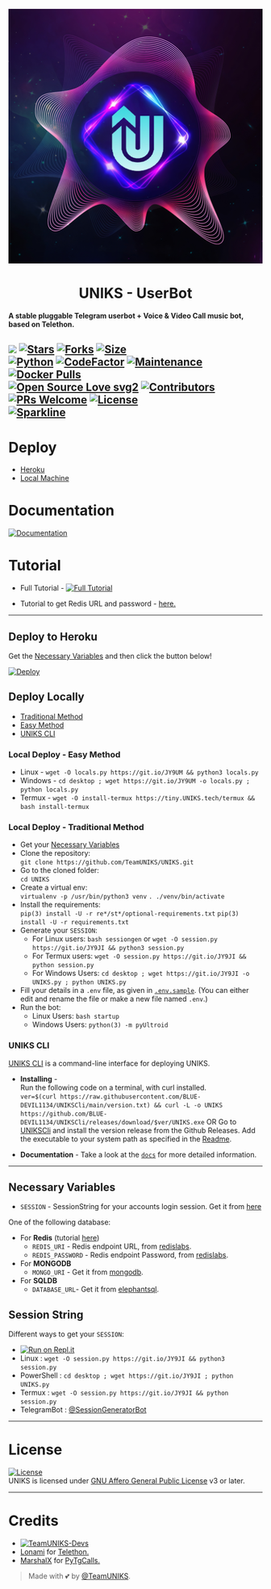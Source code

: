 <p align="center">
  <img src="./resources/extras/logo_readme.jpg" alt="TeamUNIKS Logo">
</p>
<h1 align="center">
  <b>UNIKS - UserBot</b>
</h1>

<b>A stable pluggable Telegram userbot + Voice & Video Call music bot, based on Telethon.</b>

[![](https://img.shields.io/badge/UNIKS-v0.3-blue)](#)
[![Stars](https://img.shields.io/github/stars/TeamUNIKS/UNIKS?style=flat-square&color=yellow)](https://github.com/TeamUNIKS/UNIKS/stargazers)
[![Forks](https://img.shields.io/github/forks/TeamUNIKS/UNIKS?style=flat-square&color=orange)](https://github.com/TeamUNIKS/UNIKS/fork)
[![Size](https://img.shields.io/github/repo-size/TeamUNIKS/UNIKS?style=flat-square&color=green)](https://github.com/TeamUNIKS/UNIKS/)   
[![Python](https://img.shields.io/badge/Python-v3.10.2-blue)](https://www.python.org/)
[![CodeFactor](https://www.codefactor.io/repository/github/teamUNIKS/UNIKS/badge/main)](https://www.codefactor.io/repository/github/teamUNIKS/UNIKS/overview/main)
[![Maintenance](https://img.shields.io/badge/Maintained%3F-yes-green.svg)](https://github.com/TeamUNIKS/UNIKS/graphs/commit-activity)
[![Docker Pulls](https://img.shields.io/docker/pulls/theteamUNIKS/UNIKS?style=flat-square)](https://img.shields.io/docker/pulls/theteamUNIKS/UNIKS?style=flat-square)   
[![Open Source Love svg2](https://badges.frapsoft.com/os/v2/open-source.svg?v=103)](https://github.com/TeamUNIKS/UNIKS)
[![Contributors](https://img.shields.io/github/contributors/TeamUNIKS/UNIKS?style=flat-square&color=green)](https://github.com/TeamUNIKS/UNIKS/graphs/contributors)
[![PRs Welcome](https://img.shields.io/badge/PRs-welcome-brightgreen.svg?style=flat-square)](https://makeapullrequest.com)
[![License](https://img.shields.io/badge/License-AGPL-blue)](https://github.com/TeamUNIKS/UNIKS/blob/main/LICENSE)   
[![Sparkline](https://stars.medv.io/TeamUNIKS/UNIKS.svg)](https://stars.medv.io/TeamUNIKS/UNIKS)
----

# Deploy
- [Heroku](#Deploy-to-Heroku)
- [Local Machine](#Deploy-Locally)

# Documentation 
[![Documentation](https://img.shields.io/badge/Documentation-UNIKS-blue)](http://UNIKS.tech/)

# Tutorial 
- Full Tutorial - [![Full Tutorial](https://img.shields.io/badge/Watch%20Now-blue)](https://www.youtube.com/watch?v=0wAV7pUzhDQ)

- Tutorial to get Redis URL and password - [here.](./resources/extras/redistut.md)
---

## Deploy to Heroku
Get the [Necessary Variables](#Necessary-Variables) and then click the button below!  

[![Deploy](https://www.herokucdn.com/deploy/button.svg)](https://deploy.UNIKS.tech)

## Deploy Locally
- [Traditional Method](#local-deploy---traditional-method)
- [Easy Method](#local-deploy---easy-method)
- [UNIKS CLI](#UNIKS-CLI)

### Local Deploy - Easy Method
- Linux - `wget -O locals.py https://git.io/JY9UM && python3 locals.py`
- Windows - `cd desktop ; wget https://git.io/JY9UM -o locals.py ; python locals.py`
- Termux - `wget -O install-termux https://tiny.UNIKS.tech/termux && bash install-termux`

### Local Deploy - Traditional Method
- Get your [Necessary Variables](#Necessary-Variables)
- Clone the repository:    
`git clone https://github.com/TeamUNIKS/UNIKS.git`
- Go to the cloned folder:    
`cd UNIKS`
- Create a virtual env:      
`virtualenv -p /usr/bin/python3 venv`
`. ./venv/bin/activate`
- Install the requirements:      
`pip(3) install -U -r re*/st*/optional-requirements.txt`
`pip(3) install -U -r requirements.txt`
- Generate your `SESSION`:
  - For Linux users:
    `bash sessiongen`
     or
    `wget -O session.py https://git.io/JY9JI && python3 session.py`
  - For Termux users:
    `wget -O session.py https://git.io/JY9JI && python session.py`
  - For Windows Users:
    `cd desktop ; wget https://git.io/JY9JI -o UNIKS.py ; python UNIKS.py`
- Fill your details in a `.env` file, as given in [`.env.sample`](https://github.com/TeamUNIKS/UNIKS/blob/main/.env.sample).
(You can either edit and rename the file or make a new file named `.env`.)
- Run the bot:
  - Linux Users:
   `bash startup`
  - Windows Users:
    `python(3) -m pyUltroid`

### UNIKS CLI
[UNIKS CLI](https://github.com/BLUE-DEVIL1134/UNIKSCli) is a command-line interface for deploying UNIKS.   

- **Installing** -    
Run the following code on a terminal, with curl installed.   
`ver=$(curl https://raw.githubusercontent.com/BLUE-DEVIL1134/UNIKSCli/main/version.txt) && curl -L -o UNIKS https://github.com/BLUE-DEVIL1134/UNIKSCli/releases/download/$ver/UNIKS.exe`
OR
Go to [UNIKSCli](https://github.com/BLUE-DEVIL1134/UNIKSCli) and install the version release from the Github Releases. Add the executable to your system path as specified in the [Readme](https://github.com/BLUE-DEVIL1134/UNIKSCli#how-to-use-UNIKScli-).   

- **Documentation** -
Take a look at the [`docs`](https://blue-devil1134.github.io/UNIKSCli/) for more detailed information.

---
## Necessary Variables
- `SESSION` - SessionString for your accounts login session. Get it from [here](#Session-String)

One of the following database:
- For **Redis** (tutorial [here](./resources/extras/redistut.md))
  - `REDIS_URI` - Redis endpoint URL, from [redislabs](http://redislabs.com/).
  - `REDIS_PASSWORD` - Redis endpoint Password, from [redislabs](http://redislabs.com/).
- For **MONGODB**
  - `MONGO_URI` - Get it from [mongodb](https://mongodb.com/atlas).
- For **SQLDB**
  - `DATABASE_URL`- Get it from [elephantsql](https://elephantsql.com).

## Session String
Different ways to get your `SESSION`:
* [![Run on Repl.it](https://replit.com/badge/github/TeamUNIKS/UNIKS)](https://replit.com/@TeamUNIKS/UNIKSStringSession)
* Linux : `wget -O session.py https://git.io/JY9JI && python3 session.py`
* PowerShell : `cd desktop ; wget https://git.io/JY9JI ; python UNIKS.py`
* Termux : `wget -O session.py https://git.io/JY9JI && python session.py`
* TelegramBot : [@SessionGeneratorBot](https://t.me/SessionGeneratorBot)

---

# License
[![License](https://www.gnu.org/graphics/agplv3-155x51.png)](LICENSE)   
UNIKS is licensed under [GNU Affero General Public License](https://www.gnu.org/licenses/agpl-3.0.en.html) v3 or later.

---

# Credits
* [![TeamUNIKS-Devs](https://img.shields.io/static/v1?label=TeamUNIKS&message=devs&color=critical)](https://t.me/UNIKSDevs)
* [Lonami](https://github.com/LonamiWebs/) for [Telethon.](https://github.com/LonamiWebs/Telethon)
* [MarshalX](https://github.com/MarshalX) for [PyTgCalls.](https://github.com/MarshalX/tgcalls)

> Made with 💕 by [@TeamUNIKS](https://t.me/TeamUNIKS).    
